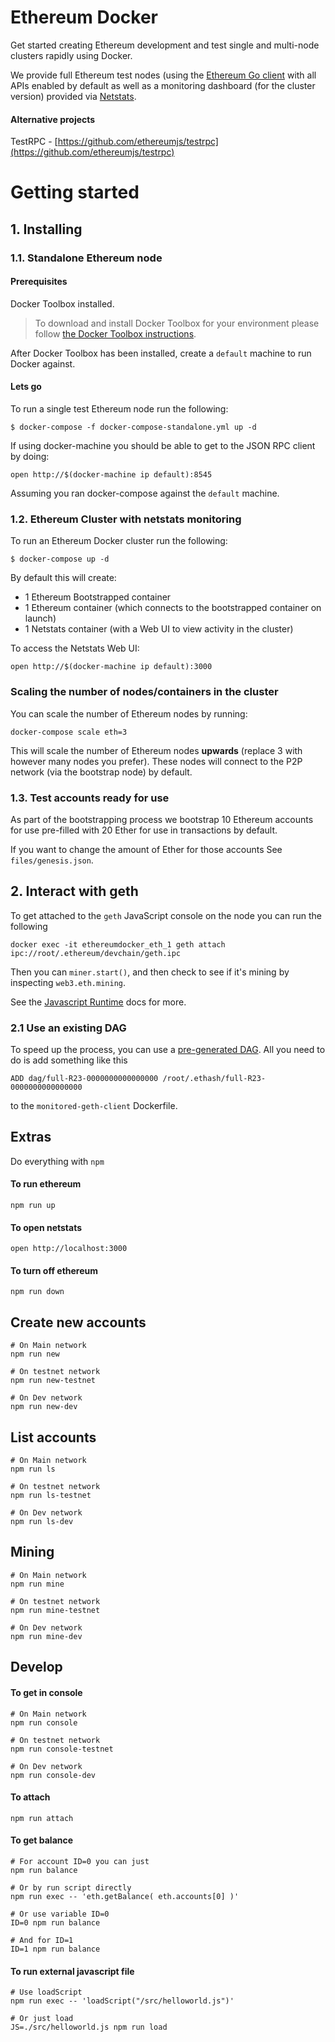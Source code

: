 # Ethereum Docker

Get started creating Ethereum development and test single and multi-node clusters
rapidly using Docker.

We provide full Ethereum test nodes (using the [Ethereum Go client](https://github.com/ethereum/go-ethereum) with all APIs enabled by default as well as a monitoring dashboard (for the cluster version) provided
via [Netstats](https://github.com/cubedro/eth-netstats).

#### Alternative projects

TestRPC - [https://github.com/ethereumjs/testrpc](https://github.com/ethereumjs/testrpc)

# Getting started

## 1. Installing

### 1.1. Standalone Ethereum node

#### Prerequisites

Docker Toolbox installed. 
> To download and install Docker Toolbox for your environment please
follow [the Docker Toolbox instructions](https://www.docker.com/products/docker-toolbox). 

After Docker Toolbox has been installed, create a ```default``` machine to run Docker against.

#### Lets go

To run a single test Ethereum node run the following:

```
$ docker-compose -f docker-compose-standalone.yml up -d
```

If using docker-machine you should be able to get to the JSON RPC client by doing:

```
open http://$(docker-machine ip default):8545
```

Assuming you ran docker-compose against the ```default``` machine.

### 1.2. Ethereum Cluster with netstats monitoring

To run an Ethereum Docker cluster run the following:

```
$ docker-compose up -d
```

By default this will create:

* 1 Ethereum Bootstrapped container
* 1 Ethereum container (which connects to the bootstrapped container on launch)
* 1 Netstats container (with a Web UI to view activity in the cluster)

To access the Netstats Web UI:

```
open http://$(docker-machine ip default):3000
```

### Scaling the number of nodes/containers in the cluster

You can scale the number of Ethereum nodes by running:

```
docker-compose scale eth=3
```

This will scale the number of Ethereum nodes **upwards** (replace 3 with however many nodes
you prefer). These nodes will connect to the P2P network (via the bootstrap node)
by default.

### 1.3. Test accounts ready for use

As part of the bootstrapping process we bootstrap 10 Ethereum accounts for use
pre-filled with 20 Ether for use in transactions by default.

If you want to change the amount of Ether for those accounts
See `files/genesis.json`.

## 2. Interact with geth

To get attached to the `geth` JavaScript console on the node you can run the following
```
docker exec -it ethereumdocker_eth_1 geth attach ipc://root/.ethereum/devchain/geth.ipc
```
Then you can `miner.start()`, and then check to see if it's mining by inspecting `web3.eth.mining`. 

See the [Javascript Runtime](https://github.com/ethereum/go-ethereum/wiki/JavaScript-Console) docs for more.

### 2.1 Use an existing DAG

To speed up the process, you can use a [pre-generated DAG](https://github.com/ethereum/wiki/wiki/Ethash-DAG). All you need to do is add something like this
```
ADD dag/full-R23-0000000000000000 /root/.ethash/full-R23-0000000000000000
```
to the `monitored-geth-client` Dockerfile.

## Extras
Do everything with `npm`
#### To run ethereum
```shell
npm run up
```
#### To open netstats
```shell
open http://localhost:3000
```
#### To turn off ethereum
```shell
npm run down
```
## Create new accounts
```shell
# On Main network
npm run new

# On testnet network
npm run new-testnet

# On Dev network
npm run new-dev
```

## List accounts
```shell
# On Main network
npm run ls

# On testnet network
npm run ls-testnet

# On Dev network
npm run ls-dev
```

## Mining
```shell
# On Main network
npm run mine

# On testnet network
npm run mine-testnet

# On Dev network
npm run mine-dev
```

## Develop
#### To get in console
```shell
# On Main network
npm run console

# On testnet network
npm run console-testnet

# On Dev network
npm run console-dev
```
#### To attach
```shell
npm run attach
```
#### To get balance
```shell
# For account ID=0 you can just
npm run balance

# Or by run script directly
npm run exec -- 'eth.getBalance( eth.accounts[0] )'

# Or use variable ID=0
ID=0 npm run balance

# And for ID=1
ID=1 npm run balance
```
#### To run external javascript file
```shell
# Use loadScript
npm run exec -- 'loadScript("/src/helloworld.js")'

# Or just load
JS=./src/helloworld.js npm run load
```